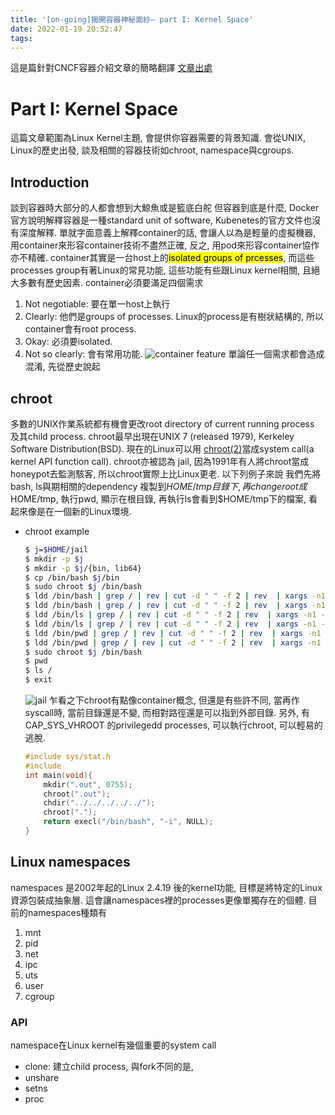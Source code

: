 ```yaml
---
title: '[on-going]揭開容器神秘面紗– part I: Kernel Space'
date: 2022-01-19 20:52:47
tags:
---
```


這是篇針對CNCF容器介紹文章的簡略翻譯
[文章出處](https://www.cncf.io/blog/2019/06/24/demystifying-containers-part-i-kernel-space/)

# Part I: Kernel Space
這篇文章範圍為Linux Kernel主題, 會提供你容器需要的背景知識. 會從UNIX, Linux的歷史出發, 談及相關的容器技術如chroot, namespace與cgroups.

## Introduction
談到容器時大部分的人都會想到大鯨魚或是籃底白舵
但容器到底是什麼, Docker官方說明解釋容器是一種standard unit of software, Kubenetes的官方文件也沒有深度解釋. 單就字面意義上解釋container的話, 會讓人以為是輕量的虛擬機器, 用container來形容container技術不盡然正確, 反之, 用pod來形容container協作亦不精確.
container其實是一台host上的<mark>isolated groups of prcesses</mark>, 而這些processes group有著Linux的常見功能, 這些功能有些跟Linux kernel相關, 且絕大多數有歷史因素.
container必須要滿足四個需求
1. Not negotiable: 要在單一host上執行
1. Clearly: 他們是groups of processes. Linux的process是有樹狀結構的, 所以container會有root process.
1. Okay: 必須要isolated.
1. Not so clearly: 會有常用功能.
![container feature](https://i.imgur.com/ujtK6bL.png)
單論任一個需求都會造成混淆, 先從歷史說起

## chroot
多數的UNIX作業系統都有機會更改root directory of current running process 及其child process. chroot最早出現在UNIX 7 (released 1979), Kerkeley Software Distribution(BSD). 現在的Linux可以用 [chroot(2)](https://man7.org/linux/man-pages/man2/chroot.2.html)當成system call(a kernel API function call). chroot亦被認為 jail, 因為1991年有人將chroot當成honeypot去監測駭客, 所以chroot實際上比Linux更老.
以下列例子來說
我們先將bash, ls與期相關的dependency 複製到$HOME/tmp目錄下, 再change root成$HOME/tmp, 執行pwd, 顯示在根目錄, 再執行ls會看到$HOME/tmp下的檔案, 看起來像是在一個新的Linux環境.
- chroot example
    ```bash
    $ j=$HOME/jail
    $ mkdir -p $j
    $ mkdir -p $j/{bin, lib64}
    $ cp /bin/bash $j/bin
    $ sudo chroot $j /bin/bash
    $ ldd /bin/bash | grep / | rev | cut -d " " -f 2 | rev  | xargs -n1 -i dirname {} | xargs -n1 -i mkdir -p $j/{}
    $ ldd /bin/bash | grep / | rev | cut -d " " -f 2 | rev  | xargs -n1 -i cp {} $j/{}
    $ ldd /bin/ls | grep / | rev | cut -d " " -f 2 | rev  | xargs -n1 -i dirname {} | xargs -n1 -i mkdir -p $j/{}
    $ ldd /bin/ls | grep / | rev | cut -d " " -f 2 | rev  | xargs -n1 -i cp {} $j/{}
    $ ldd /bin/pwd | grep / | rev | cut -d " " -f 2 | rev  | xargs -n1 -i dirname {} | xargs -n1 -i mkdir -p $j/{}
    $ ldd /bin/pwd | grep / | rev | cut -d " " -f 2 | rev  | xargs -n1 -i cp {} $j/{}
    $ sudo chroot $j /bin/bash
    $ pwd
    $ ls /
    $ exit
    ```
    ![jail](https://i.imgur.com/m1wFlqs.png)
    乍看之下chroot有點像container概念, 但還是有些許不同, 當再作syscall時, 當前目錄還是不變, 而相對路徑還是可以指到外部目錄. 另外, 有CAP_SYS_VHROOT 的privilegedd processes, 可以執行chroot, 可以輕易的逃脫.

    ```c
    #include sys/stat.h 
    #include 
    int main(void){
        mkdir(".out", 0755); 
        chroot(".out"); 
        chdir("../../../../../");
        chroot(".");
        return execl("/bin/bash", "-i", NULL);  
    }
    ```

## Linux namespaces
namespaces 是2002年起的Linux 2.4.19 後的kernel功能, 目標是將特定的Linux資源包裝成抽象層. 這會讓namespaces裡的processes更像單獨存在的個體. 目前的namespaces種類有
1. mnt
1. pid
1. net
1. ipc
1. uts
1. user
1. cgroup

### API
namespace在Linux kernel有幾個重要的system call
- clone: 建立child process, 與fork不同的是, 
- unshare
- setns
- proc
